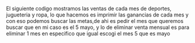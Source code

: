 El siguiente codigo mostramos las ventas de cada mes de deportes, jugueteria y ropa, lo que hacemos es imprimir las ganancias de cada mes y con eso podemos buscar las metas,de ahi es pedir el mes que queremos buscar que en mi caso es el 5 mayo, y lo de eliminar venta mensual es para eliminar 1 mes en especifico que igual escogi el mes 5 que es mayo
